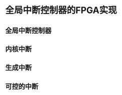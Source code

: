 # 全局中断控制器的FPGA实现











## 全局中断控制器











## 内核中断









## 生成中断







## 可控的中断









